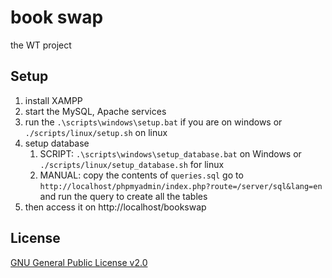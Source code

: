 # book swap

the WT project

## Setup

1. install XAMPP
2. start the MySQL, Apache services
3. run the `.\scripts\windows\setup.bat` if you are on windows or `./scripts/linux/setup.sh` on linux
4. setup database
   1. SCRIPT: `.\scripts\windows\setup_database.bat` on Windows or `./scripts/linux/setup_database.sh` for linux
   2. MANUAL: copy the contents of `queries.sql` go to `http://localhost/phpmyadmin/index.php?route=/server/sql&lang=en` and run the query to create all the tables
5. then access it on http://localhost/bookswap

## License

[GNU General Public License v2.0](https://choosealicense.com/licenses/gpl-2.0/)
